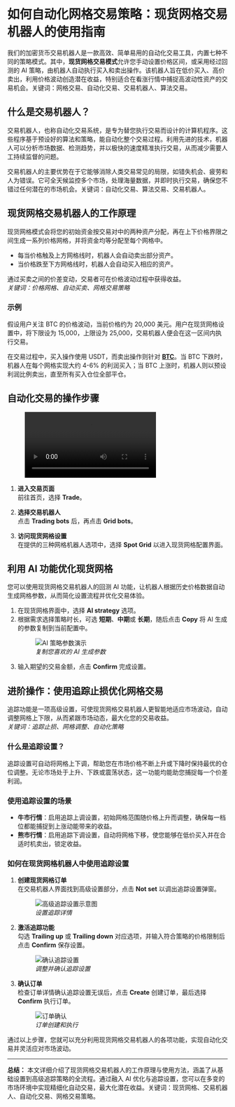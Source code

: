 # 如何自动化网格交易策略：现货网格交易机器人的使用指南

我们的加密货币交易机器人是一款高效、简单易用的自动化交易工具，内置七种不同的策略模式。其中，**现货网格交易模式**允许您手动设置价格区间，或采用经过回测的 AI 策略，由机器人自动执行买入和卖出操作。该机器人旨在低价买入、高价卖出，利用价格波动创造潜在收益，特别适合在看涨行情中捕捉高波动性资产的交易机会。关键词：网格交易、自动化交易、交易机器人、算法交易。

## 什么是交易机器人？

交易机器人，也称自动化交易系统，是专为替您执行交易而设计的计算机程序。这些程序基于预设好的算法和策略，能自动化整个交易过程。利用先进的技术，机器人可以分析市场数据、检测趋势，并以极快的速度精准执行交易，从而减少需要人工持续监督的问题。

交易机器人的主要优势在于它能够消除人类交易常见的局限，如错失机会、疲劳和人为错误。它可全天候监控多个市场，处理海量数据，并即时执行交易，确保您不错过任何潜在的市场机会。关键词：自动化交易、算法交易、交易机器人。

## 现货网格交易机器人的工作原理

现货网格模式会将您的初始资金按交易对中的两种资产分配，再在上下价格界限之间生成一系列价格网格，并将资金均等分配至每个网格中。

- 每当价格触及上方网格线时，机器人会自动卖出部分资产。
- 当价格跌至下方网格线时，机器人会自动买入相应的资产。

通过买卖之间的价差变动，交易者可在价格波动过程中获得收益。  
*关键词：价格网格、自动买卖、网格交易策略*

### 示例

假设用户关注 BTC 的价格波动，当前价格约为 20,000 美元。用户在现货网格设置中，将下限设为 15,000，上限设为 25,000，交易机器人便会在这一区间内执行交易。  
  
在交易过程中，买入操作使用 USDT，而卖出操作则针对 [**BTC**](https://bit.ly/OKXe)。当 BTC 下跌时，机器人在每个网格实现大约 4-6% 的利润买入；当 BTC 上涨时，机器人则以预设利润比例卖出，直至所有买入仓位全部平仓。

## 自动化交易的操作步骤

<figure>
  <video src="https://www.okx.com/cdn/assets/plugins/announcements/contentful/tofttmniq0qv/67LPglNZc67p1Dy69n0LEp/86d0dbd71098be057d1c5a964ca17c12/OKX_Spot_Grids_Bots_Ai_ENG_16x9.mp4"></video>
</figure>

1. **进入交易页面**  
   前往首页，选择 **Trade**。

2. **选择交易机器人**  
   点击 **Trading bots** 后，再点击 **Grid bots**。

3. **访问现货网格设置**  
   在提供的三种网格机器人选项中，选择 **Spot Grid** 以进入现货网格配置界面。

## 利用 AI 功能优化现货网格

您可以使用现货网格交易机器人的回测 AI 功能，让机器人根据历史价格数据自动生成网格参数，从而简化设置流程并优化交易体验。

1. 在现货网格界面中，选择 **AI strategy** 选项。
2. 根据需求选择策略时长，可选 **短期**、**中期**或 **长期**，随后点击 **Copy** 将 AI 生成的参数复制到当前配置中。  
   <figure>
     <img src="https://bit.ly/OKXe" alt="AI 策略参数演示">
     <figcaption><em>复制您喜欢的 AI 生成参数</em></figcaption>
   </figure>
3. 输入期望的交易金额，点击 **Confirm** 完成设置。

## 进阶操作：使用追踪止损优化网格交易

追踪功能是一项高级设置，可使现货网格交易机器人更智能地适应市场波动，自动调整网格上下限，从而紧跟市场动态，最大化您的交易收益。  
*关键词：追踪止损、网格调整、自动化策略*

### 什么是追踪设置？

追踪设置可自动将网格上下调，帮助您在市场价格不断上升或下降时保持最优的仓位调整。无论市场处于上升、下跌或震荡状态，这一功能均能助您捕捉每一个价差利润。

### 使用追踪设置的场景

- **牛市行情**：启用追踪上调设置，初始网格范围随价格上升而调整，确保每一档位都能捕捉到上涨动能带来的收益。
- **熊市行情**：启用追踪下调设置，自动将网格下移，使您能够在低价买入并在合适时机卖出，锁定收益。

### 如何在现货网格机器人中使用追踪设置

1. **创建现货网格订单**  
   在交易机器人界面找到高级设置部分，点击 **Not set** 以调出追踪设置弹窗。  
   <figure>
     <img src="https://bit.ly/OKXe" alt="高级追踪设置示意图">
     <figcaption><em>设置追踪详情</em></figcaption>
   </figure>

2. **激活追踪功能**  
   勾选 **Trailing up** 或 **Trailing down** 对应选项，并输入符合策略的价格限制后点击 **Confirm** 保存设置。  
   <figure>
     <img src="https://bit.ly/OKXe" alt="确认追踪设置">
     <figcaption><em>调整并确认追踪设置</em></figcaption>
   </figure>

3. **确认订单**  
   检查订单详情确认追踪设置无误后，点击 **Create** 创建订单，最后选择 **Confirm** 执行订单。  
   <figure>
     <img src="https://bit.ly/OKXe" alt="订单确认">
     <figcaption><em>订单创建和执行</em></figcaption>
   </figure>

通过以上步骤，您就可以充分利用现货网格交易机器人的各项功能，实现自动化交易并灵活应对市场波动。

---

**总结：** 本文详细介绍了现货网格交易机器人的工作原理与使用方法，涵盖了从基础设置到高级追踪策略的全流程。通过融入 AI 优化与追踪设置，您可以在多变的市场环境中实现精细化自动交易，最大化潜在收益。关键词：现货网格、交易机器人、自动化交易、网格交易策略。